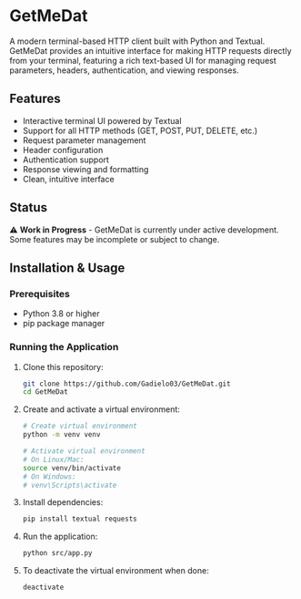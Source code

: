 # GetMeDat

A modern terminal-based HTTP client built with Python and Textual. GetMeDat provides an intuitive interface for making HTTP requests directly from your terminal, featuring a rich text-based UI for managing request parameters, headers, authentication, and viewing responses.

## Features

- Interactive terminal UI powered by Textual
- Support for all HTTP methods (GET, POST, PUT, DELETE, etc.)
- Request parameter management
- Header configuration
- Authentication support
- Response viewing and formatting
- Clean, intuitive interface

## Status

⚠️ **Work in Progress** - GetMeDat is currently under active development. Some features may be incomplete or subject to change.

## Installation & Usage

### Prerequisites
- Python 3.8 or higher
- pip package manager

### Running the Application

1. Clone this repository:
   ```bash
   git clone https://github.com/Gadielo03/GetMeDat.git
   cd GetMeDat
   ```

2. Create and activate a virtual environment:
   ```bash
   # Create virtual environment
   python -m venv venv
   
   # Activate virtual environment
   # On Linux/Mac:
   source venv/bin/activate
   # On Windows:
   # venv\Scripts\activate
   ```

3. Install dependencies:
   ```bash
   pip install textual requests
   ```

4. Run the application:
   ```bash
   python src/app.py
   ```

5. To deactivate the virtual environment when done:
   ```bash
   deactivate
   ```
